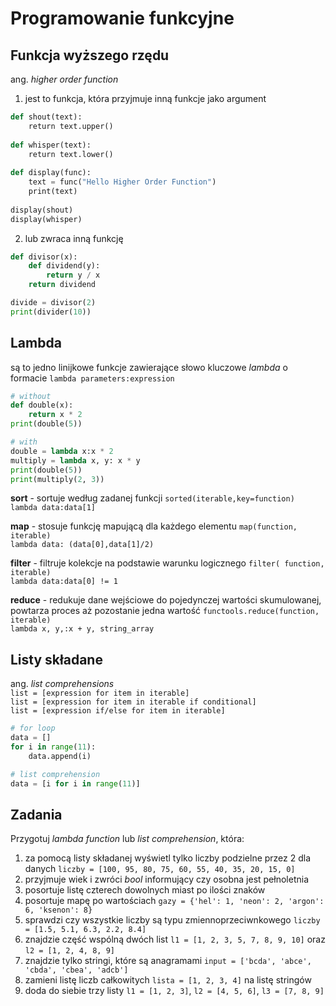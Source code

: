 # Programowanie funkcyjne

## Funkcja wyższego rzędu 
ang. *higher order function*

1. jest to funkcja, która przyjmuje inną funkcje jako argument
```python
def shout(text): 
    return text.upper() 
    
def whisper(text): 
    return text.lower() 
    
def display(func): 
    text = func("Hello Higher Order Function") 
    print(text)
    
display(shout) 
display(whisper)
```
2. lub zwraca inną funkcję
```python
def divisor(x):
    def dividend(y):
        return y / x
    return dividend

divide = divisor(2)
print(divider(10))
```

## Lambda
są to jedno linijkowe funkcje zawierające słowo kluczowe *lambda* o formacie ```lambda parameters:expression```
```python
# without
def double(x):
    return x * 2
print(double(5))

# with
double = lambda x:x * 2
multiply = lambda x, y: x * y
print(double(5))
print(multiply(2, 3))
```

**sort** - sortuje według zadanej funkcji ```sorted(iterable,key=function)```  
```lambda data:data[1]```  

**map** - stosuje funkcję mapującą dla każdego elementu ```map(function, iterable)```  
```lambda data: (data[0],data[1]/2)```  

**filter** - filtruje kolekcje na podstawie warunku logicznego ```filter( function, iterable)```  
```lambda data:data[0] != 1```   

**reduce** - redukuje dane wejściowe do pojedynczej wartości skumulowanej, powtarza proces aż pozostanie jedna wartość ```functools.reduce(function, iterable)```  
```lambda x, y,:x + y, string_array```

## Listy składane
ang. *list comprehensions*  
```list = [expression for item in iterable]```  
```list = [expression for item in iterable if conditional]```  
```list = [expression if/else for item in iterable]```
```python
# for loop
data = []
for i in range(11):
	data.append(i)

# list comprehension
data = [i for i in range(11)]
```


## Zadania
Przygotuj *lambda function* lub *list comprehension*, która:  
1. za pomocą listy składanej wyświetl tylko liczby podzielne przez 2 dla danych ```liczby = [100, 95, 80, 75, 60, 55, 40, 35, 20, 15, 0]```  
2. przyjmuje wiek i zwróci *bool* informujący czy osobna jest pełnoletnia  
3. posortuje listę czterech dowolnych miast po ilości znaków   
4. posortuje mapę po wartościach ```gazy = {'hel': 1, 'neon': 2, 'argon': 6, 'ksenon': 8}```  
5. sprawdzi czy wszystkie liczby są typu zmiennoprzeciwnkowego ```liczby = [1.5, 5.1, 6.3, 2.2, 8.4]```  
6. znajdzie część wspólną dwóch list ```l1 = [1, 2, 3, 5, 7, 8, 9, 10]``` oraz ```l2 = [1, 2, 4, 8, 9]```
7. znajdzie tylko stringi, które są anagramami ```input = ['bcda', 'abce', 'cbda', 'cbea', 'adcb']```   
8. zamieni listę liczb całkowitych ```lista = [1, 2, 3, 4]``` na listę stringów  
9. doda do siebie trzy listy ```l1 = [1, 2, 3]```, ```l2 = [4, 5, 6]```, ```l3 = [7, 8, 9]```  

